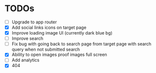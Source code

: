 # TODOs

- [ ] Upgrade to app router
- [x] Add social links icons on target page
- [x] Improve loading image UI (currently dark blue bg)
- [ ] Improve search
- [ ] Fix bug with going back to search page from target page with search query when not submitted search
- [x] Ability to open images proof images full screen
- [ ] Add analytics
- [x] 404
